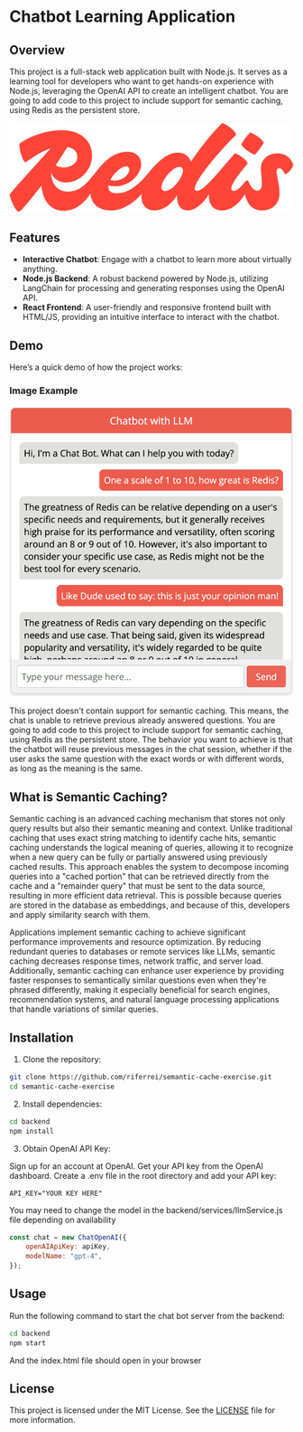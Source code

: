 # Chatbot Learning Application

## Overview

This project is a full-stack web application built with Node.js. It serves as a learning tool for developers who want to get hands-on experience with Node.js, leveraging the OpenAI API to create an intelligent chatbot. You are going to add code to this project to include support for semantic caching, using Redis as the persistent store.

![Redis](images/redis_logo.png)

## Features

- **Interactive Chatbot**: Engage with a chatbot to learn more about virtually anything.
- **Node.js Backend**: A robust backend powered by Node.js, utilizing LangChain for processing and generating responses using the OpenAI API.
- **React Frontend**: A user-friendly and responsive frontend built with HTML/JS, providing an intuitive interface to interact with the chatbot.

## Demo

Here’s a quick demo of how the project works:

### Image Example

![Demo](./images/demo.png)

This project doesn't contain support for semantic caching. This means, the chat is unable to retrieve previous already answered questions. You are going to add code to this project to include support for semantic caching, using Redis as the persistent store. The behavior you want to achieve is that the chatbot will reuse previous messages in the chat session, whether if the user asks the same question with the exact words or with different words, as long as the meaning is the same.

## What is Semantic Caching?

Semantic caching is an advanced caching mechanism that stores not only query results but also their semantic meaning and context. Unlike traditional caching that uses exact string matching to identify cache hits, semantic caching understands the logical meaning of queries, allowing it to recognize when a new query can be fully or partially answered using previously cached results. This approach enables the system to decompose incoming queries into a "cached portion" that can be retrieved directly from the cache and a "remainder query" that must be sent to the data source, resulting in more efficient data retrieval. This is possible because queries are stored in the database as embeddings, and because of this, developers and apply similarity search with them.

Applications implement semantic caching to achieve significant performance improvements and resource optimization. By reducing redundant queries to databases or remote services like LLMs, semantic caching decreases response times, network traffic, and server load. Additionally, semantic caching can enhance user experience by providing faster responses to semantically similar questions even when they're phrased differently, making it especially beneficial for search engines, recommendation systems, and natural language processing applications that handle variations of similar queries.

## Installation

1. Clone the repository:

```bash
git clone https://github.com/riferrei/semantic-cache-exercise.git
cd semantic-cache-exercise
```

2. Install dependencies:

```bash
cd backend
npm install
```

3. Obtain OpenAI API Key:

Sign up for an account at OpenAI.
Get your API key from the OpenAI dashboard.
Create a .env file in the root directory and add your API key:

```dotenv
API_KEY="YOUR KEY HERE"
```

You may need to change the model in the backend/services/llmService.js file depending on availability
```javascript
const chat = new ChatOpenAI({
    openAIApiKey: apiKey,
    modelName: "gpt-4",
});
```

## Usage

Run the following command to start the chat bot server from the backend:
```bash
cd backend
npm start
```

And the index.html file should open in your browser

## License

This project is licensed under the MIT License. See the [LICENSE](LICENSE) file for more information.
